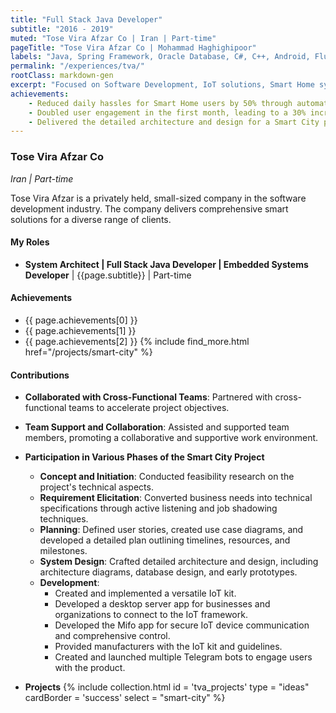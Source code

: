 ```yaml
---
title: "Full Stack Java Developer"
subtitle: "2016 - 2019"
muted: "Tose Vira Afzar Co | Iran | Part-time"
pageTitle: "Tose Vira Afzar Co | Mohammad Haghighipoor" 
labels: "Java, Spring Framework, Oracle Database, C#, C++, Android, Flutter, React.js, Maven, PL/SQL, RESTful, SQL, Netty, RSA, Integration Test, JUnit, Proteus Design Suite 8, IoT, Microchips, FPGA, PLC, ESP8266, AVR, NodeMCU, NRF24, RFID, NFC, GPS, VHDL, Gyro, BLE, SPI, UART, I2C, Sensors, LDR, TCP/IP, MQTT, CoAP, UDP, Embedded Systems, Microsoft Visio, Axure RP, Agile, Troubleshooting, SWOT, Force Field, DA Matrix, Git, GitHub, SOLID, TDD, System Architecture, Design Patterns, HTML, JavaScript, CSS, Bootstrap, JBoss, Eclipse IDE, .Net"
permalink: "/experiences/tva/"
rootClass: markdown-gen
excerpt: "Focused on Software Development, IoT solutions, Smart Home systems, and more."
achievements:
    - Reduced daily hassles for Smart Home users by 50% through automatic and remote control solutions.
    - Doubled user engagement in the first month, leading to a 30% increase in potential clients.
    - Delivered the detailed architecture and design for a Smart City project one month ahead of schedule.
---
```


### Tose Vira Afzar Co
_Iran | Part-time_

Tose Vira Afzar is a privately held, small-sized company in the software development industry. The company delivers comprehensive smart solutions for a diverse range of clients.

#### My Roles
- **System Architect &#124; Full Stack Java Developer &#124; Embedded Systems Developer** &#124; {{page.subtitle}} &#124; Part-time

#### Achievements
- {{ page.achievements[0] }} 
- {{ page.achievements[1] }} 
- {{ page.achievements[2] }} {% include find_more.html href="/projects/smart-city" %}


#### Contributions
- **Collaborated with Cross-Functional Teams**: Partnered with cross-functional teams to accelerate project objectives.
- **Team Support and Collaboration**: Assisted and supported team members, promoting a collaborative and supportive work environment.
- **Participation in Various Phases of the Smart City Project**
    - **Concept and Initiation**: Conducted feasibility research on the project's technical aspects.
    - **Requirement Elicitation**: Converted business needs into technical specifications through active listening and job shadowing techniques.
    - **Planning**: Defined user stories, created use case diagrams, and developed a detailed plan outlining timelines, resources, and milestones.
    - **System Design**: Crafted detailed architecture and design, including architecture diagrams, database design, and early prototypes.
    - **Development**: 
        - Created and implemented a versatile IoT kit.
        - Developed a desktop server app for businesses and organizations to connect to the IoT framework.
        - Developed the Mifo app for secure IoT device communication and comprehensive control.
        - Provided manufacturers with the IoT kit and guidelines.
        - Created and launched multiple Telegram bots to engage users with the product.

- **Projects**
{% include collection.html 
        id = 'tva_projects'
        type = "ideas"
        cardBorder = 'success'
        select = "smart-city"
    %}